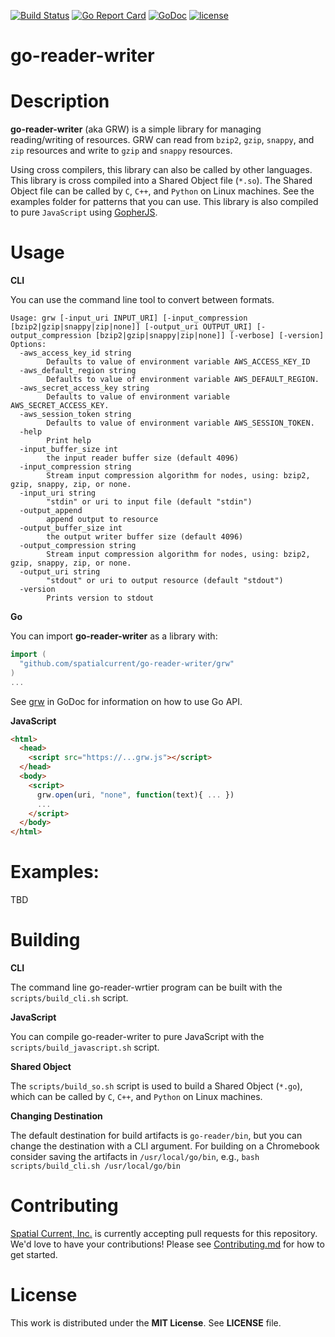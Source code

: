 [![Build Status](https://travis-ci.org/spatialcurrent/go-reader-writer.svg)](https://travis-ci.org/spatialcurrent/go-reader-writer) [![Go Report Card](https://goreportcard.com/badge/spatialcurrent/go-reader-writer)](https://goreportcard.com/report/spatialcurrent/go-reader-writer)  [![GoDoc](https://godoc.org/github.com/spatialcurrent/go-reader-writer?status.svg)](https://godoc.org/github.com/spatialcurrent/go-reader-writer) [![license](http://img.shields.io/badge/license-MIT-red.svg?style=flat)](https://github.com/spatialcurrent/go-reader-writer/blob/master/LICENSE)

# go-reader-writer

# Description

**go-reader-writer** (aka GRW) is a simple library for managing reading/writing of resources.  GRW can read from `bzip2`, `gzip`, `snappy`, and `zip` resources and write to `gzip` and `snappy` resources.

Using cross compilers, this library can also be called by other languages.  This library is cross compiled into a Shared Object file (`*.so`).  The Shared Object file can be called by `C`, `C++`, and `Python` on Linux machines.  See the examples folder for patterns that you can use.  This library is also compiled to pure `JavaScript` using [GopherJS](https://github.com/gopherjs/gopherjs).

# Usage

**CLI**

You can use the command line tool to convert between formats.

```
Usage: grw [-input_uri INPUT_URI] [-input_compression [bzip2|gzip|snappy|zip|none]] [-output_uri OUTPUT_URI] [-output_compression [bzip2|gzip|snappy|zip|none]] [-verbose] [-version]
Options:
  -aws_access_key_id string
        Defaults to value of environment variable AWS_ACCESS_KEY_ID
  -aws_default_region string
        Defaults to value of environment variable AWS_DEFAULT_REGION.
  -aws_secret_access_key string
        Defaults to value of environment variable AWS_SECRET_ACCESS_KEY.
  -aws_session_token string
        Defaults to value of environment variable AWS_SESSION_TOKEN.
  -help
        Print help
  -input_buffer_size int
        the input reader buffer size (default 4096)
  -input_compression string
        Stream input compression algorithm for nodes, using: bzip2, gzip, snappy, zip, or none.
  -input_uri string
        "stdin" or uri to input file (default "stdin")
  -output_append
        append output to resource
  -output_buffer_size int
        the output writer buffer size (default 4096)
  -output_compression string
        Stream input compression algorithm for nodes, using: bzip2, gzip, snappy, zip, or none.
  -output_uri string
        "stdout" or uri to output resource (default "stdout")
  -version
        Prints version to stdout
```

**Go**

You can import **go-reader-writer** as a library with:

```go
import (
  "github.com/spatialcurrent/go-reader-writer/grw"
)
...
```

See [grw](https://godoc.org/github.com/spatialcurrent/go-reader-writer/grw) in GoDoc for information on how to use Go API.

**JavaScript**

```html
<html>
  <head>
    <script src="https://...grw.js"></script>
  </head>
  <body>
    <script>
      grw.open(uri, "none", function(text){ ... })
      ...
    </script>
  </body>
</html>
```

# Examples:

TBD

# Building

**CLI**

The command line go-reader-wrtier program can be built with the `scripts/build_cli.sh` script.

**JavaScript**

You can compile go-reader-writer to pure JavaScript with the `scripts/build_javascript.sh` script.

**Shared Object**

The `scripts/build_so.sh` script is used to build a Shared Object (`*.go`), which can be called by `C`, `C++`, and `Python` on Linux machines.

**Changing Destination**

The default destination for build artifacts is `go-reader/bin`, but you can change the destination with a CLI argument.  For building on a Chromebook consider saving the artifacts in `/usr/local/go/bin`, e.g., `bash scripts/build_cli.sh /usr/local/go/bin`

# Contributing

[Spatial Current, Inc.](https://spatialcurrent.io) is currently accepting pull requests for this repository.  We'd love to have your contributions!  Please see [Contributing.md](https://github.com/spatialcurrent/go-reader-writer/blob/master/CONTRIBUTING.md) for how to get started.

# License

This work is distributed under the **MIT License**.  See **LICENSE** file.
